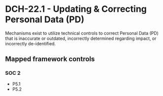 # DCH-22.1 - Updating & Correcting Personal Data (PD)
Mechanisms exist to utilize technical controls to correct Personal Data (PD) that is inaccurate or outdated, incorrectly determined regarding impact, or incorrectly de-identified.
## Mapped framework controls
### SOC 2
- P5.1
- P5.2